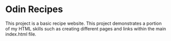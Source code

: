 # Odin Recipes

This project is a basic recipe website. This project demonstrates a portion of my HTML
skills such as creating different pages and links within the main index.html file.
